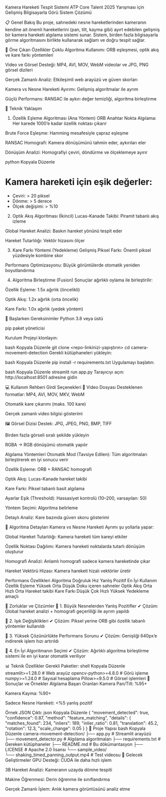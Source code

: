 Kamera Hareketi Tespit Sistemi
ATP Core Talent 2025 Yarışması için Gelişmiş Bilgisayarla Görü Sistem Çözümü

📋 Genel Bakış
Bu proje, sahnedeki nesne hareketlerinden kameranın kendine ait önemli hareketlerini (pan, tilt, kayma gibi) ayırt edebilen gelişmiş bir kamera hareketi algılama sistemi sunar. Sistem, birden fazla bilgisayarla görme algoritmasını birlikte kullanarak sağlam ve doğru tespit sağlar.

🎯 Öne Çıkan Özellikler
Çoklu Algoritma Kullanımı: ORB eşleşmesi, optik akış ve kare farkı yöntemleri

Video ve Görsel Desteği: MP4, AVI, MOV, WebM videolar ve JPG, PNG görsel dizileri

Gerçek Zamanlı Analiz: Etkileşimli web arayüzü ve güven skorları

Kamera vs Nesne Hareketi Ayırımı: Gelişmiş algoritmalar ile ayrım

Güçlü Performans: RANSAC ile aykırı değer temizliği, algoritma birleştirme

🔬 Teknik Yaklaşım

1. Özellik Eşleme Algoritması (Ana Yöntem)
   ORB Anahtar Nokta Algılama: Her karede 1000’e kadar özellik noktası çıkarır

Brute Force Eşleşme: Hamming mesafesiyle çapraz eşleşme

RANSAC Homografi: Kamera dönüşümünü tahmin eder, aykırıları eler

Dönüşüm Analizi: Homografiyi çeviri, döndürme ve ölçeklemeye ayırır

python
Kopyala
Düzenle

# Kamera hareketi için eşik değerler:

- Çeviri: > 20 piksel
- Dönme: > 5 derece
- Ölçek değişimi: > %10

2. Optik Akış Algoritması (İkincil)
   Lucas-Kanade Takibi: Piramit tabanlı akış izleme

Global Hareket Analizi: Baskın hareket yönünü tespit eder

Hareket Tutarlılığı: Vektör hizasını ölçer

3. Kare Farkı Yöntemi (Yedekleme)
   Gelişmiş Piksel Farkı: Önemli piksel yüzdesiyle kombine skor

Performans Optimizasyonu: Büyük görüntülerde otomatik yeniden boyutlandırma

4. Algoritma Birleştirme (Fusion)
   Sonuçlar ağırlıklı oylama ile birleştirilir:

Özellik Eşleme: 1.5x ağırlık (öncelikli)

Optik Akış: 1.2x ağırlık (orta öncelik)

Kare Farkı: 1.0x ağırlık (yedek yöntem)

🚀 Başlarken
Gereksinimler
Python 3.8 veya üstü

pip paket yöneticisi

Kurulum
Projeyi klonlayın:

bash
Kopyala
Düzenle
git clone <repo-linkinizi-yapıştırın>
cd camera-movement-detection
Gerekli kütüphaneleri yükleyin:

bash
Kopyala
Düzenle
pip install -r requirements.txt
Uygulamayı başlatın:

bash
Kopyala
Düzenle
streamlit run app.py
Tarayıcıyı açın:
http://localhost:8501 adresine gidin

💻 Kullanım Rehberi
Girdi Seçenekleri
📁 Video Dosyası
Desteklenen formatlar: MP4, AVI, MOV, MKV, WebM

Otomatik kare çıkarımı (maks. 100 kare)

Gerçek zamanlı video bilgisi gösterimi

🖼️ Görsel Dizisi
Destek: JPG, JPEG, PNG, BMP, TIFF

Birden fazla görseli sıralı şekilde yükleyin

RGBA → RGB dönüşümü otomatik yapılır

Algılama Yöntemleri
Otomatik Mod (Tavsiye Edilen): Tüm algoritmaları birleştirerek en iyi sonucu verir

Özellik Eşleme: ORB + RANSAC homografi

Optik Akış: Lucas-Kanade hareket takibi

Kare Farkı: Piksel tabanlı basit algılama

Ayarlar
Eşik (Threshold): Hassasiyet kontrolü (10–200, varsayılan: 50)

Yöntem Seçimi: Algoritma belirleme

Detaylı Analiz: Kare bazında güven skoru gösterimi

🧠 Algoritma Detayları
Kamera vs Nesne Hareketi
Ayrımı şu yollarla yapar:

Global Hareket Tutarlılığı: Kamera hareketi tüm kareyi etkiler

Özellik Noktası Dağılımı: Kamera hareketi noktalarda tutarlı dönüşüm oluşturur

Homografi Analizi: Anlamlı homografi sadece kamera hareketinde çıkar

Hareket Vektörü Hizası: Kamera hareketi hizalı vektörler üretir

Performans Özellikleri
Algoritma Doğruluk Hız Yanlış Pozitif En İyi Kullanım
Özellik Eşleme Yüksek Orta Düşük Doku içeren sahneler
Optik Akış Orta Hızlı Orta Hareket takibi
Kare Farkı Düşük Çok Hızlı Yüksek Yedekleme amaçlı

🔧 Zorluklar ve Çözümler
🔸 1. Büyük Nesnelerden Yanlış Pozitifler
✔ Çözüm: Global hareket analizi + homografi geçerliliği ile ayrım yapıldı

🔸 2. Işık Değişiklikleri
✔ Çözüm: Piksel yerine ORB gibi özellik tabanlı yöntemler kullanıldı

🔸 3. Yüksek Çözünürlükte Performans Sorunu
✔ Çözüm: Genişliği 640px’e indirerek işlem hızı artırıldı

🔸 4. En İyi Algoritmanın Seçimi
✔ Çözüm: Ağırlıklı algoritma birleştirme sistemi ile en iyi karar otomatik veriliyor

📊 Teknik Özellikler
Gerekli Paketler:
shell
Kopyala
Düzenle
streamlit>=1.28.0 # Web arayüz
opencv-python>=4.8.0 # Görü işleme
numpy>=1.24.0 # Sayısal hesaplama
Pillow>=9.5.0 # Görsel işlemleri
🎯 Sonuçlar ve Örnekler
Algılama Başarı Oranları
Kamera Pan/Tilt: %95+

Kamera Kayma: %90+

Sadece Nesne Hareketi: <%5 yanlış pozitif

Örnek JSON Çıktı:
json
Kopyala
Düzenle
{
"movement_detected": true,
"confidence": 0.87,
"method": "feature_matching",
"details": {
"matches_found": 234,
"inliers": 189,
"inlier_ratio": 0.81,
"translation": 45.2,
"rotation": 12.3,
"scale_change": 0.05
}
}
📁 Proje Yapısı
bash
Kopyala
Düzenle
camera-movement-detection/
├── app.py # Streamlit arayüzü
├── movement_detector.py # Algılama algoritmaları
├── requirements.txt # Gereken kütüphaneler
├── README.md # Bu dökümantasyon
├── LICENSE # Apache 2.0 lisansı
└── sample_video/  
 └── shaking_timed_panning_output.mp4 # Test videosu
🔮 Gelecek Geliştirmeler
GPU Desteği: CUDA ile daha hızlı işlem

3B Hareket Analizi: Kameranın uzayda dönme tespiti

Makine Öğrenmesi: Derin öğrenme ile sınıflandırma

Gerçek Zamanlı İşlem: Anlık kamera görüntüsünü analiz etme
